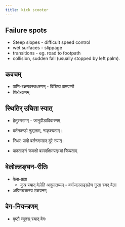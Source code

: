 ```yaml
---
title: kick scooter
---
```


## Failure spots
- Steep slopes - difficult speed control
- wet surfaces - slippage
- transitions - eg. road to footpath
- collision, sudden fall (usually stopped by left palm).

## कवचम्

- पाणि-रक्षणवस्त्रधरणम् - विशिष्य वामपाणौ
- शिरोरक्षणम्

## स्थितिर् उचिता स्यात्

- हेतुस्मरणम् - जानुपीडादिवारणम्

- वर्तनदण्डो नुद्यताम्, नाकृश्यताम्।
- स्थिर-पादो वर्तनदण्डाद् दूरे स्यात्।
- पादताडनं क्रमशो वामदक्षिणपद्भ्यां क्रियताम्

## वेलोल्लङ्घन-रीतिः
- वेला-प्रज्ञा
  - कुत्र स्याद् वेलेति अनुमातव्यम् - वर्षाजलसङ्ग्रहेण गुप्ता स्यद् वेला
- अग्रिमचक्रस्य उन्नयनम्

## वेग-नियन्त्रणम्
- वृष्टौ न्यूनस् स्याद् वेगः